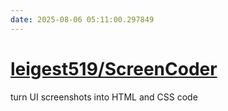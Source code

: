 ```yaml
---
date: 2025-08-06 05:11:00.297849
---
```


# [leigest519/ScreenCoder](https://github.com/leigest519/ScreenCoder)

turn UI screenshots into HTML and CSS code